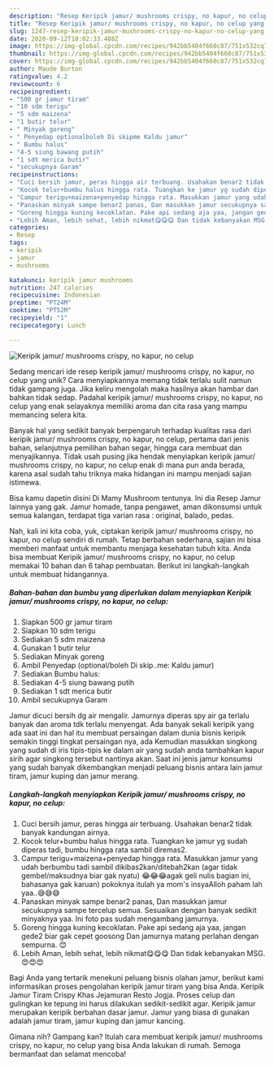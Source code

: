 ```yaml
---
description: "Resep Keripik jamur/ mushrooms crispy, no kapur, no celup yang Lezat"
title: "Resep Keripik jamur/ mushrooms crispy, no kapur, no celup yang Lezat"
slug: 1247-resep-keripik-jamur-mushrooms-crispy-no-kapur-no-celup-yang-lezat
date: 2020-09-12T10:02:33.488Z
image: https://img-global.cpcdn.com/recipes/942bb5404f660c87/751x532cq70/keripik-jamur-mushrooms-crispy-no-kapur-no-celup-foto-resep-utama.jpg
thumbnail: https://img-global.cpcdn.com/recipes/942bb5404f660c87/751x532cq70/keripik-jamur-mushrooms-crispy-no-kapur-no-celup-foto-resep-utama.jpg
cover: https://img-global.cpcdn.com/recipes/942bb5404f660c87/751x532cq70/keripik-jamur-mushrooms-crispy-no-kapur-no-celup-foto-resep-utama.jpg
author: Maude Burton
ratingvalue: 4.2
reviewcount: 6
recipeingredient:
- "500 gr jamur tiram"
- "10 sdm terigu"
- "5 sdm maizena"
- "1 butir telur"
- " Minyak goreng"
- " Penyedap optionalboleh Di skipme Kaldu jamur"
- " Bumbu halus"
- "4-5 siung bawang putih"
- "1 sdt merica butir"
- "secukupnya Garam"
recipeinstructions:
- "Cuci bersih jamur, peras hingga air terbuang. Usahakan benar2 tidak banyak kandungan airnya."
- "Kocok telur+bumbu halus hingga rata. Tuangkan ke jamur yg sudah diperas tadi, bumbu hingga rata sambil diremas2."
- "Campur terigu+maizena+penyedap hingga rata. Masukkan jamur yang udah berbumbu tadi sambil dikibas2kan/ditebah2kan (agar tidak gembel/maksudnya biar gak nyatu) 😂😂😂agak geli nulis bagian ini, bahasanya gak karuan) pokoknya itulah ya mom&#39;s insyaAlloh paham lah yaa..😅😅😅"
- "Panaskan minyak sampe benar2 panas, Dan masukkan jamur secukupnya sampe tercelup semua. Sesuaikan dengan banyak sedikit minyaknya yaa. Ini foto pas sudah mengambang jamurnya."
- "Goreng hingga kuning kecoklatan. Pake api sedang aja yaa, jangan gede2 biar gak cepet goosong Dan jamurnya matang perlahan dengan sempurna. 😊"
- "Lebih Aman, lebih sehat, lebih nikmat😋😋😋 Dan tidak kebanyakan MSG.😍😍😍"
categories:
- Resep
tags:
- keripik
- jamur
- mushrooms

katakunci: keripik jamur mushrooms 
nutrition: 247 calories
recipecuisine: Indonesian
preptime: "PT24M"
cooktime: "PT52M"
recipeyield: "1"
recipecategory: Lunch

---
```



![Keripik jamur/ mushrooms crispy, no kapur, no celup](https://img-global.cpcdn.com/recipes/942bb5404f660c87/751x532cq70/keripik-jamur-mushrooms-crispy-no-kapur-no-celup-foto-resep-utama.jpg)

Sedang mencari ide resep keripik jamur/ mushrooms crispy, no kapur, no celup yang unik? Cara menyiapkannya memang tidak terlalu sulit namun tidak gampang juga. Jika keliru mengolah maka hasilnya akan hambar dan bahkan tidak sedap. Padahal keripik jamur/ mushrooms crispy, no kapur, no celup yang enak selayaknya memiliki aroma dan cita rasa yang mampu memancing selera kita.

Banyak hal yang sedikit banyak berpengaruh terhadap kualitas rasa dari keripik jamur/ mushrooms crispy, no kapur, no celup, pertama dari jenis bahan, selanjutnya pemilihan bahan segar, hingga cara membuat dan menyajikannya. Tidak usah pusing jika hendak menyiapkan keripik jamur/ mushrooms crispy, no kapur, no celup enak di mana pun anda berada, karena asal sudah tahu triknya maka hidangan ini mampu menjadi sajian istimewa.

Bisa kamu dapetin disini Di Mamy Mushroom tentunya. Ini dia Resep Jamur lainnya yang gak. Jamur homade, tanpa pengawet, aman dikonsumsi untuk semua kalangan, terdapat tiga varian rasa : original, balado, pedas.


Nah, kali ini kita coba, yuk, ciptakan keripik jamur/ mushrooms crispy, no kapur, no celup sendiri di rumah. Tetap berbahan sederhana, sajian ini bisa memberi manfaat untuk membantu menjaga kesehatan tubuh kita. Anda bisa membuat Keripik jamur/ mushrooms crispy, no kapur, no celup memakai 10 bahan dan 6 tahap pembuatan. Berikut ini langkah-langkah untuk membuat hidangannya.

<!--inarticleads1-->

##### Bahan-bahan dan bumbu yang diperlukan dalam menyiapkan Keripik jamur/ mushrooms crispy, no kapur, no celup:

1. Siapkan 500 gr jamur tiram
1. Siapkan 10 sdm terigu
1. Sediakan 5 sdm maizena
1. Gunakan 1 butir telur
1. Sediakan  Minyak goreng
1. Ambil  Penyedap (optional/boleh Di skip..me: Kaldu jamur)
1. Sediakan  Bumbu halus:
1. Sediakan 4-5 siung bawang putih
1. Sediakan 1 sdt merica butir
1. Ambil secukupnya Garam


Jamur dicuci bersih dg air mengalir. Jamurnya diperas spy air ga terlalu banyak dan aroma tdk terlalu menyengat. Ada banyak sekali keripik yang ada saat ini dan hal itu membuat persaingan dalam dunia bisnis keripik semakin tinggi tingkat persaingan nya, ada Kemudian masukkan singkong yang sudah di iris tipis-tipis ke dalam air yang sudah anda tambahkan kapur sirih agar singkong tersebut nantinya akan. Saat ini jenis jamur konsumsi yang sudah banyak dikembangkan menjadi peluang bisnis antara lain jamur tiram, jamur kuping dan jamur merang. 

<!--inarticleads2-->

##### Langkah-langkah menyiapkan Keripik jamur/ mushrooms crispy, no kapur, no celup:

1. Cuci bersih jamur, peras hingga air terbuang. Usahakan benar2 tidak banyak kandungan airnya.
1. Kocok telur+bumbu halus hingga rata. Tuangkan ke jamur yg sudah diperas tadi, bumbu hingga rata sambil diremas2.
1. Campur terigu+maizena+penyedap hingga rata. Masukkan jamur yang udah berbumbu tadi sambil dikibas2kan/ditebah2kan (agar tidak gembel/maksudnya biar gak nyatu) 😂😂😂agak geli nulis bagian ini, bahasanya gak karuan) pokoknya itulah ya mom&#39;s insyaAlloh paham lah yaa..😅😅😅
1. Panaskan minyak sampe benar2 panas, Dan masukkan jamur secukupnya sampe tercelup semua. Sesuaikan dengan banyak sedikit minyaknya yaa. Ini foto pas sudah mengambang jamurnya.
1. Goreng hingga kuning kecoklatan. Pake api sedang aja yaa, jangan gede2 biar gak cepet goosong Dan jamurnya matang perlahan dengan sempurna. 😊
1. Lebih Aman, lebih sehat, lebih nikmat😋😋😋 Dan tidak kebanyakan MSG.😍😍😍


Bagi Anda yang tertarik menekuni peluang bisnis olahan jamur, berikut kami informasikan proses pengolahan keripik jamur tiram yang bisa Anda. Keripik Jamur Tiram Crispy Khas Jejamuran Resto Jogja. Proses celup dan gulingkan ke tepung ini harus dilakukan sedikit-sedikit agar. Keripik jamur merupakan keripik berbahan dasar jamur. Jamur yang biasa di gunakan adalah jamur tiram, jamur kuping dan jamur kancing. 

Gimana nih? Gampang kan? Itulah cara membuat keripik jamur/ mushrooms crispy, no kapur, no celup yang bisa Anda lakukan di rumah. Semoga bermanfaat dan selamat mencoba!
